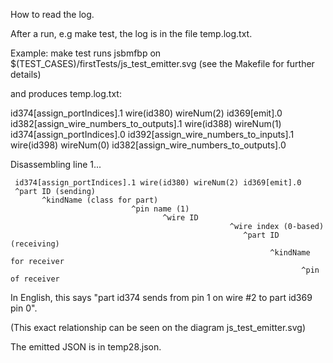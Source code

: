 How to read the log.

After a run, e.g make test, the log is in the file temp.log.txt.

Example: make test runs jsbmfbp on $(TEST_CASES)/firstTests/js_test_emitter.svg (see the Makefile for further details)

and produces temp.log.txt:

 id374[assign_portIndices].1 wire(id380) wireNum(2) id369[emit].0
 id382[assign_wire_numbers_to_outputs].1 wire(id388) wireNum(1) id374[assign_portIndices].0
 id392[assign_wire_numbers_to_inputs].1 wire(id398) wireNum(0) id382[assign_wire_numbers_to_outputs].0

Disassembling line 1...
```
 id374[assign_portIndices].1 wire(id380) wireNum(2) id369[emit].0
 ^part ID (sending)
       ^kindName (class for part)
                           ^pin name (1)
                                  ^wire ID
                                                 ^wire index (0-based)
                                                    ^part ID (receiving)
                                                          ^kindName for receiver
                                                                 ^pin of receiver
```
In English, this says "part id374 sends from pin 1 on wire #2 to part id369 pin 0".

(This exact relationship can be seen on the diagram js_test_emitter.svg)

The emitted JSON is in temp28.json.
